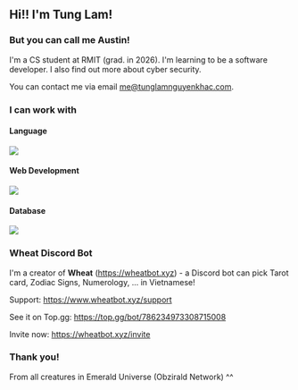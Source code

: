 ## Hi!! I'm Tung Lam!

### But you can call me Austin!

I'm a CS student at RMIT (grad. in 2026). I'm learning to be a software developer. I also find out more about cyber security.

You can contact me via email me@tunglamnguyenkhac.com.

### I can work with 

#### Language

[![](https://skillicons.dev/icons?i=c,cpp,js,nodejs)](https://skillicons.dev)

#### Web Development

[![](https://skillicons.dev/icons?i=html,css,react,express)](https://skillicons.dev)

#### Database

[![](https://skillicons.dev/icons?i=mysql,sqlite,mongo)](https://skillicons.dev)

### Wheat Discord Bot 

I'm a creator of __Wheat__ (https://wheatbot.xyz) - a Discord bot can pick Tarot card, Zodiac Signs, Numerology, ... in Vietnamese!

Support: https://www.wheatbot.xyz/support

See it on Top.gg: https://top.gg/bot/786234973308715008

Invite now: https://wheatbot.xyz/invite

### Thank you! ###

From all creatures in Emerald Universe (Obzirald Network) ^^
